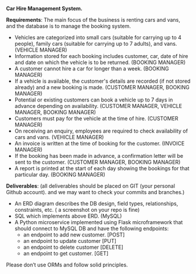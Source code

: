 **Car Hire Management System.**

**Requirements**: 
The main focus of the business is renting cars and vans, and the database is to manage the booking system.  
* Vehicles are categorized into small cars (suitable for carrying up to 4 people), family cars (suitable for carrying up to 7 adults), and vans. (VEHICLE MANAGER)
* Information stored for each booking includes customer, car, date of hire and date on which the vehicle is to be returned. (BOOKING MANAGER)
* A customer cannot hire a car for longer than a week. (BOOKING MANAGER)
* If a vehicle is available, the customer's details are recorded (if not stored already) and a new booking is made. (CUSTOMER MANAGER, BOOKING MANAGER)
* Potential or existing customers can book a vehicle up to 7 days in advance depending on availability. (CUSTOMER MANAGER, VEHICLE MANAGER, BOOKING MANAGER)
* Customers must pay for the vehicle at the time of hire. (CUSTOMER MANAGER)
* On receiving an enquiry, employees are required to check availability of cars and vans. (VEHICLE MANAGER)
* An invoice is written at the time of booking for the customer. (INVOICE MANAGER)
* If the booking has been made in advance, a confirmation letter will be sent to the customer. (CUSTOMER MANAGER, BOOKING MANAGER)
* A report is printed at the start of each day showing the bookings for that particular day. (BOOKING MANAGER)  


**Deliverables**: (all deliverables should be placed on GIT (your personal Github account). and we may want to check your commits and branches.)
* An ERD diagram describes the DB design, field types, relationships, constraints, etc. ( a screenshot on your repo is fine)
* SQL which implements above ERD. (MySQL)
* A Python microservice implemented using Flask microframework that should connect to MySQL DB and have the following endpoints:
  * an endpoint to add new customer. [POST]
  * an endpoint to update customer [PUT]
  * an endpoint to delete customer [DELETE]
  * an endpoint to get customer. [GET]
  
Please don’t use ORMs and follow solid principles.